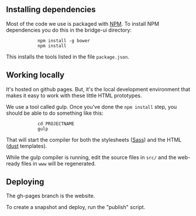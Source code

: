 ## Installing dependencies

Most of the code we use is packaged with [NPM](https://www.npmjs.com/ "npm"). To install NPM dependencies you do this in the bridge-ui directory:
                
                npm install -g bower
                npm install

This installs the tools listed in the file `package.json`.

## Working locally

It's hosted on github pages. But, it's the local development environment that makes it easy to work with these little HTML prototypes.

We use a tool called gulp. Once you've done the `npm install` step, you should be able to do something like this:

                cd PROJECTNAME
                gulp

That will start the compiler for both the stylesheets ([Sass](sass-lang.com/)) and the HTML ([dust](http://akdubya.github.io/dustjs/ "dust") templates).

While the gulp compiler is running, edit the source files in `src/` and the web-ready files in `www` will be regenerated.

## Deploying

The gh-pages branch is the website.

To create a snapshot and deploy, run the "publish" script.